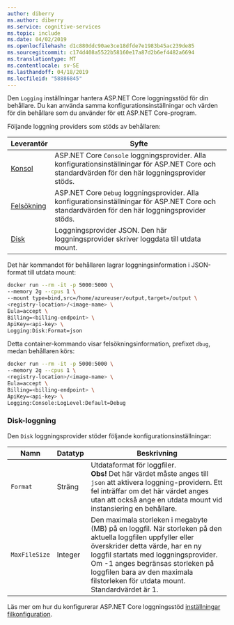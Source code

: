 ```yaml
---
author: diberry
ms.author: diberry
ms.service: cognitive-services
ms.topic: include
ms.date: 04/02/2019
ms.openlocfilehash: d1c880ddc90ae3ce18dfde7e1983b45ac239de85
ms.sourcegitcommit: c174d408a5522b58160e17a87d2b6ef4482a6694
ms.translationtype: MT
ms.contentlocale: sv-SE
ms.lasthandoff: 04/18/2019
ms.locfileid: "58886845"
---
```

Den `Logging` inställningar hantera ASP.NET Core loggningsstöd för din behållare. Du kan använda samma konfigurationsinställningar och värden för din behållare som du använder för ett ASP.NET Core-program. 

Följande loggning providers som stöds av behållaren:

|Leverantör|Syfte|
|--|--|
|[Konsol](https://docs.microsoft.com/aspnet/core/fundamentals/logging/?view=aspnetcore-2.1#console-provider)|ASP.NET Core `Console` loggningsprovider. Alla konfigurationsinställningar för ASP.NET Core och standardvärden för den här loggningsprovider stöds.|
|[Felsökning](https://docs.microsoft.com/aspnet/core/fundamentals/logging/?view=aspnetcore-2.1#debug-provider)|ASP.NET Core `Debug` loggningsprovider. Alla konfigurationsinställningar för ASP.NET Core och standardvärden för den här loggningsprovider stöds.|
|[Disk](#disk-logging)|Loggningsprovider JSON. Den här loggningsprovider skriver loggdata till utdata mount.|

Det här kommandot för behållaren lagrar loggningsinformation i JSON-format till utdata mount:

```bash
docker run --rm -it -p 5000:5000 \
--memory 2g --cpus 1 \
--mount type=bind,src=/home/azureuser/output,target=/output \
<registry-location>/<image-name> \
Eula=accept \
Billing=<billing-endpoint> \
ApiKey=<api-key> \
Logging:Disk:Format=json
```

Detta container-kommando visar felsökningsinformation, prefixet `dbug`, medan behållaren körs:

```bash
docker run --rm -it -p 5000:5000 \
--memory 2g --cpus 1 \
<registry-location>/<image-name> \
Eula=accept \
Billing=<billing-endpoint> \
ApiKey=<api-key> \
Logging:Console:LogLevel:Default=Debug
```

### <a name="disk-logging"></a>Disk-loggning

Den `Disk` loggningsprovider stöder följande konfigurationsinställningar:  

| Namn | Datatyp | Beskrivning |
|------|-----------|-------------|
| `Format` | Sträng | Utdataformat för loggfiler.<br/> **Obs!** Det här värdet måste anges till `json` att aktivera loggning-providern. Ett fel inträffar om det här värdet anges utan att också ange en utdata mount vid instansiering en behållare. |
| `MaxFileSize` | Integer | Den maximala storleken i megabyte (MB) på en loggfil. När storleken på den aktuella loggfilen uppfyller eller överskrider detta värde, har en ny loggfil startats med loggningsprovider. Om -1 anges begränsas storleken på loggfilen bara av den maximala filstorleken för utdata mount. Standardvärdet är 1. |

Läs mer om hur du konfigurerar ASP.NET Core loggningsstöd [inställningar filkonfiguration](https://docs.microsoft.com/aspnet/core/fundamentals/logging/?view=aspnetcore-2.1).

